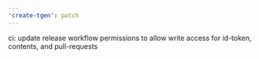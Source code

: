 ```yaml
---
'create-tgen': patch
---
```


ci: update release workflow permissions to allow write access for id-token, contents, and pull-requests
